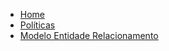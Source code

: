 <!-- docs/_sidebar.md -->
- [Home](/)
- [Políticas](/Policies.md)
- [Modelo Entidade Relacionamento](/MER/MER.md)